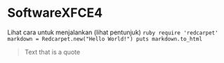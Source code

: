 # SoftwareXFCE4
Lihat cara untuk menjalankan (lihat pentunjuk)
```ruby require 'redcarpet' markdown = Redcarpet.new("Hello World!") puts markdown.to_html ```
> Text that is a quote
